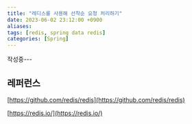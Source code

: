 ```yaml
---
title: "레디스를 사용해 선착순 요청 처리하기"
date: 2023-06-02 23:12:00 +0900
aliases: 
tags: [redis, spring data redis]
categories: [Spring]
---
```


작성중---




## **레퍼런스**

[https://github.com/redis/redis](https://github.com/redis/redis)

[https://redis.io/](https://redis.io/)


